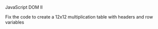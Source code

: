 JavaScript DOM II

Fix the code to create a 12x12 multiplication table with headers and row variables